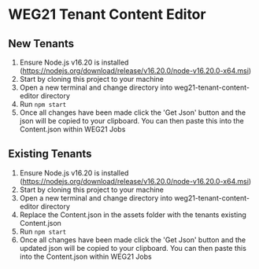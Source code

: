 # WEG21 Tenant Content Editor

## New Tenants
1. Ensure Node.js v16.20 is installed (https://nodejs.org/download/release/v16.20.0/node-v16.20.0-x64.msi)
2. Start by cloning this project to your machine
3. Open a new terminal and change directory into weg21-tenant-content-editor directory
4. Run ```npm start```
5. Once all changes have been made click the 'Get Json' button and the json will be copied to your clipboard. You can then paste this into the Content.json within WEG21 Jobs

## Existing Tenants
1. Ensure Node.js v16.20 is installed (https://nodejs.org/download/release/v16.20.0/node-v16.20.0-x64.msi)
2. Start by cloning this project to your machine
3. Open a new terminal and change directory into weg21-tenant-content-editor directory
4. Replace the Content.json in the assets folder with the tenants existing Content.json
5. Run ```npm start```
6. Once all changes have been made click the 'Get Json' button and the updated json will be copied to your clipboard. You can then paste this into the Content.json within WEG21 Jobs
